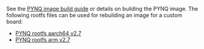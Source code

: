 See the [PYNQ image build guide](https://pynq.readthedocs.io/en/latest/pynq_sd_card.html) or details on building the PYNQ image. 
The following rootfs files can be used for rebuilding an image for a custom board:
- [PYNQ rootfs aarch64 v2.7](https://bit.ly/pynq_aarch64_2_7)
- [PYNQ rootfs arm v2.7](https://bit.ly/pynq_arm_2_7)